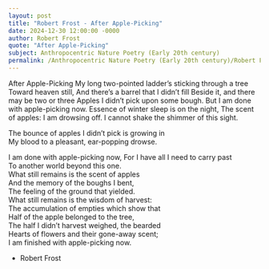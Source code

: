 ```yaml
---
layout: post
title: "Robert Frost - After Apple-Picking"
date: 2024-12-30 12:00:00 -0000
author: Robert Frost
quote: "After Apple-Picking"
subject: Anthropocentric Nature Poetry (Early 20th century)
permalink: /Anthropocentric Nature Poetry (Early 20th century)/Robert Frost/Robert Frost - After Apple-Picking
---
```


After Apple-Picking
My long two-pointed ladder’s sticking through a tree
Toward heaven still,
And there’s a barrel that I didn’t fill
Beside it, and there may be two or three
Apples I didn’t pick upon some bough.
But I am done with apple-picking now.
Essence of winter sleep is on the night,
The scent of apples: I am drowsing off.
I cannot shake the shimmer of this sight.

The bounce of apples I didn’t pick is growing in  
My blood to a pleasant, ear-popping drowse.

I am done with apple-picking now,
For I have all I need to carry past  
To another world beyond this one.  
What still remains is the scent of apples  
And the memory of the boughs I bent,  
The feeling of the ground that yielded.  
What still remains is the wisdom of harvest:  
The accumulation of empties which show that  
Half of the apple belonged to the tree,  
The half I didn’t harvest weighed, the bearded  
Hearts of flowers and their gone-away scent;  
I am finished with apple-picking now.

- Robert Frost
